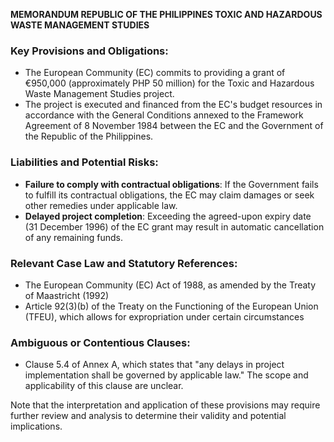 **MEMORANDUM REPUBLIC OF THE PHILIPPINES TOXIC AND HAZARDOUS WASTE MANAGEMENT STUDIES**

### **Key Provisions and Obligations:**

*   The European Community (EC) commits to providing a grant of €950,000 (approximately PHP 50 million) for the Toxic and Hazardous Waste Management Studies project.
*   The project is executed and financed from the EC's budget resources in accordance with the General Conditions annexed to the Framework Agreement of 8 November 1984 between the EC and the Government of the Republic of the Philippines.

### **Liabilities and Potential Risks:**

*   **Failure to comply with contractual obligations**: If the Government fails to fulfill its contractual obligations, the EC may claim damages or seek other remedies under applicable law.
*   **Delayed project completion**: Exceeding the agreed-upon expiry date (31 December 1996) of the EC grant may result in automatic cancellation of any remaining funds.

### **Relevant Case Law and Statutory References:**

*   The European Community (EC) Act of 1988, as amended by the Treaty of Maastricht (1992)
*   Article 92(3)(b) of the Treaty on the Functioning of the European Union (TFEU), which allows for expropriation under certain circumstances

### **Ambiguous or Contentious Clauses:**

*   Clause 5.4 of Annex A, which states that "any delays in project implementation shall be governed by applicable law." The scope and applicability of this clause are unclear.

Note that the interpretation and application of these provisions may require further review and analysis to determine their validity and potential implications.